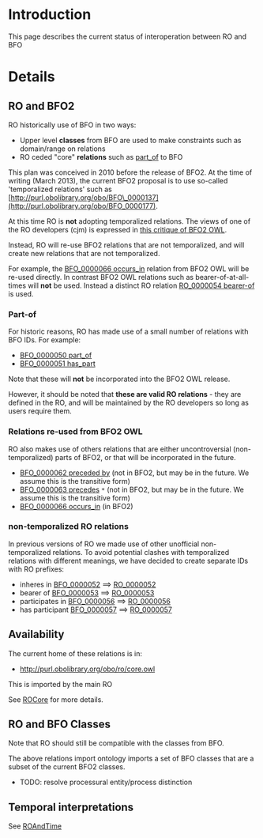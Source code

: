 # Introduction #

This page describes the current status of interoperation between RO and BFO

# Details #

## RO and BFO2 ##

RO historically use of BFO in two ways:

  * Upper level **classes** from BFO are used to make constraints such as domain/range on relations
  * RO ceded "core" **relations** such as [part\_of](http://purl.obolibrary.org/obo/BFO_0000050) to BFO

This plan was conceived in 2010 before the release of BFO2. At the time of writing (March 2013), the current BFO2 proposal is to use so-called 'temporalized relations' such as [http://purl.obolibrary.org/obo/BFO\_0000137](http://purl.obolibrary.org/obo/BFO_0000177).

At this time RO is **not** adopting temporalized relations. The views of one of the RO developers (cjm) is expressed in [this critique of BFO2 OWL](https://github.com/cmungall/trel-crit/raw/master/trc.pdf).

Instead, RO will re-use BFO2 relations that are not temporalized, and will create new relations that are not temporalized.

For example, the [BFO\_0000066 occurs\_in](http://purl.obolibrary.org/obo/BFO_0000066) relation from BFO2 OWL will be re-used directly. In contrast BFO2 OWL relations such as bearer-of-at-all-times will **not** be used. Instead a distinct RO relation [RO\_0000054 bearer-of](http://purl.obolibrary.org/obo/RO_0000053) is used.


### Part-of ###

For historic reasons, RO has made use of a small number of relations with BFO IDs. For example:

  * [BFO\_0000050 part\_of](http://purl.obolibrary.org/obo/BFO_0000050)
  * [BFO\_0000051 has\_part](http://purl.obolibrary.org/obo/BFO_0000051)

Note that these will **not** be incorporated into the BFO2 OWL release.

However, it should be noted that **these are valid RO relations** - they are defined in the RO, and will be maintained by the RO developers so long as users require them.

### Relations re-used from BFO2 OWL ###

RO also makes use of others relations that are either uncontroversial (non-temporalized) parts of BFO2, or that will be incorporated in the future.

  * [BFO\_0000062 preceded by](http://purl.obolibrary.org/obo/BFO_0000062) (not in BFO2, but may be in the future. We assume this is the transitive form)
  * [BFO\_0000063 precedes](http://purl.obolibrary.org/obo/BFO_0000063) `*` (not in BFO2, but may be in the future. We assume this is the transitive form)
  * [BFO\_0000066 occurs\_in](http://purl.obolibrary.org/obo/BFO_0000066) (in BFO2)

### non-temporalized RO relations ###

In previous versions of RO we made use of other unofficial non-temporalized relations. To avoid potential clashes with temporalized relations with different meanings, we have decided to create separate IDs with RO prefixes:

  * inheres in [BFO\_0000052](http://purl.obolibrary.org/obo/BFO_0000052) ==>  [RO\_0000052](http://purl.obolibrary.org/obo/RO_0000052)
  * bearer of [BFO\_0000053](http://purl.obolibrary.org/obo/BFO_0000053) ==>  [RO\_0000053](http://purl.obolibrary.org/obo/RO_0000053)
  * participates in [BFO\_0000056](http://purl.obolibrary.org/obo/BFO_0000056)  ==>  [RO\_0000056](http://purl.obolibrary.org/obo/RO_0000056)
  * has participant [BFO\_0000057](http://purl.obolibrary.org/obo/BFO_0000057)  ==>  [RO\_0000057](http://purl.obolibrary.org/obo/RO_0000057)

## Availability ##

The current home of these relations is in:

  * http://purl.obolibrary.org/obo/ro/core.owl

This is imported by the main RO

See [ROCore](ROCore.md) for more details.

## RO and BFO Classes ##

Note that RO should still be compatible with the classes from BFO.

The above relations import ontology imports a set of BFO classes that are a subset of the current BFO2 classes.

  * TODO: resolve processural entity/process distinction

## Temporal interpretations ##

See [ROAndTime](ROAndTime.md)